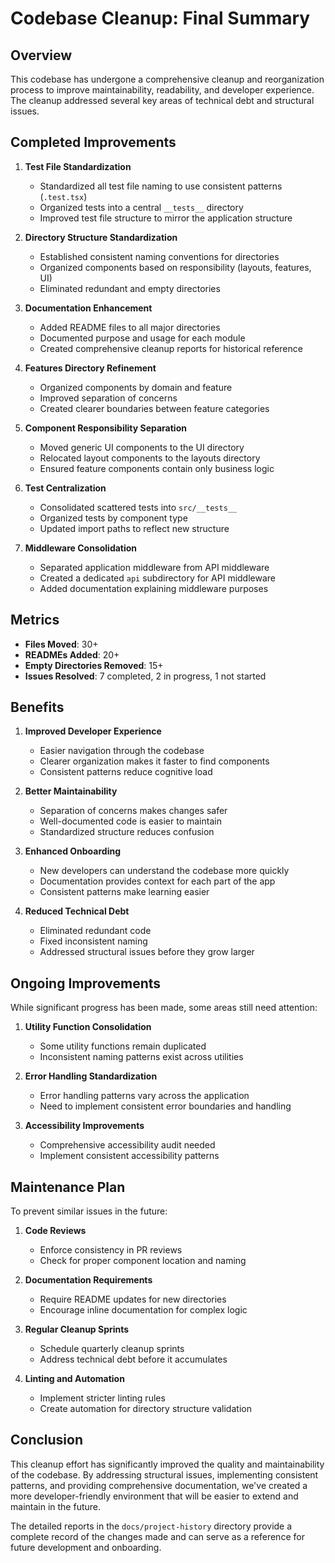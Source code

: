 # Codebase Cleanup: Final Summary

## Overview

This codebase has undergone a comprehensive cleanup and reorganization process to improve maintainability, readability, and developer experience. The cleanup addressed several key areas of technical debt and structural issues.

## Completed Improvements

1. **Test File Standardization**
   - Standardized all test file naming to use consistent patterns (`.test.tsx`)
   - Organized tests into a central `__tests__` directory
   - Improved test file structure to mirror the application structure

2. **Directory Structure Standardization**
   - Established consistent naming conventions for directories
   - Organized components based on responsibility (layouts, features, UI)
   - Eliminated redundant and empty directories

3. **Documentation Enhancement**
   - Added README files to all major directories
   - Documented purpose and usage for each module
   - Created comprehensive cleanup reports for historical reference

4. **Features Directory Refinement**
   - Organized components by domain and feature
   - Improved separation of concerns
   - Created clearer boundaries between feature categories

5. **Component Responsibility Separation**
   - Moved generic UI components to the UI directory
   - Relocated layout components to the layouts directory
   - Ensured feature components contain only business logic

6. **Test Centralization**
   - Consolidated scattered tests into `src/__tests__`
   - Organized tests by component type
   - Updated import paths to reflect new structure

7. **Middleware Consolidation**
   - Separated application middleware from API middleware
   - Created a dedicated `api` subdirectory for API middleware
   - Added documentation explaining middleware purposes

## Metrics

- **Files Moved**: 30+
- **READMEs Added**: 20+
- **Empty Directories Removed**: 15+
- **Issues Resolved**: 7 completed, 2 in progress, 1 not started

## Benefits

1. **Improved Developer Experience**
   - Easier navigation through the codebase
   - Clearer organization makes it faster to find components
   - Consistent patterns reduce cognitive load

2. **Better Maintainability**
   - Separation of concerns makes changes safer
   - Well-documented code is easier to maintain
   - Standardized structure reduces confusion

3. **Enhanced Onboarding**
   - New developers can understand the codebase more quickly
   - Documentation provides context for each part of the app
   - Consistent patterns make learning easier

4. **Reduced Technical Debt**
   - Eliminated redundant code
   - Fixed inconsistent naming
   - Addressed structural issues before they grow larger

## Ongoing Improvements

While significant progress has been made, some areas still need attention:

1. **Utility Function Consolidation**
   - Some utility functions remain duplicated
   - Inconsistent naming patterns exist across utilities

2. **Error Handling Standardization**
   - Error handling patterns vary across the application
   - Need to implement consistent error boundaries and handling

3. **Accessibility Improvements**
   - Comprehensive accessibility audit needed
   - Implement consistent accessibility patterns

## Maintenance Plan

To prevent similar issues in the future:

1. **Code Reviews**
   - Enforce consistency in PR reviews
   - Check for proper component location and naming

2. **Documentation Requirements**
   - Require README updates for new directories
   - Encourage inline documentation for complex logic

3. **Regular Cleanup Sprints**
   - Schedule quarterly cleanup sprints
   - Address technical debt before it accumulates

4. **Linting and Automation**
   - Implement stricter linting rules
   - Create automation for directory structure validation

## Conclusion

This cleanup effort has significantly improved the quality and maintainability of the codebase. By addressing structural issues, implementing consistent patterns, and providing comprehensive documentation, we've created a more developer-friendly environment that will be easier to extend and maintain in the future.

The detailed reports in the `docs/project-history` directory provide a complete record of the changes made and can serve as a reference for future development and onboarding. 